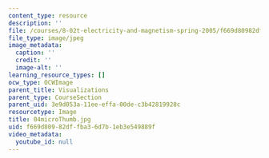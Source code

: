 ```yaml
---
content_type: resource
description: ''
file: /courses/8-02t-electricity-and-magnetism-spring-2005/f669d80982dffba36d7b1eb3e549889f_04microThumb.jpg
file_type: image/jpeg
image_metadata:
  caption: ''
  credit: ''
  image-alt: ''
learning_resource_types: []
ocw_type: OCWImage
parent_title: Visualizations
parent_type: CourseSection
parent_uid: 3e9d053a-11ee-effa-00de-c3b42819928c
resourcetype: Image
title: 04microThumb.jpg
uid: f669d809-82df-fba3-6d7b-1eb3e549889f
video_metadata:
  youtube_id: null
---
```


